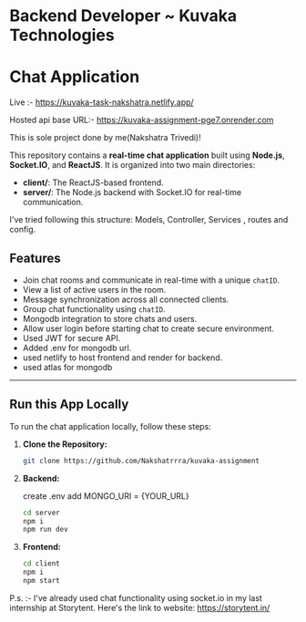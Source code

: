 # Backend Developer ~ Kuvaka Technologies
# Chat Application

Live :- https://kuvaka-task-nakshatra.netlify.app/

Hosted api base URL:- https://kuvaka-assignment-pge7.onrender.com

This is sole project done by me(Nakshatra Trivedi)!

This repository contains a **real-time chat application** built using **Node.js**, **Socket.IO**, and **ReactJS**. It is organized into two main directories:

- **client/**: The ReactJS-based frontend.
- **server/**: The Node.js backend with Socket.IO for real-time communication.

I've tried following this structure:  Models, Controller, Services , routes and config.

## Features

- Join chat rooms and communicate in real-time with a unique `chatID`.
- View a list of active users in the room.
- Message synchronization across all connected clients.
- Group chat functionality using `chatID`.
- Mongodb integration to store chats and users.
- Allow user login before starting chat to create secure environment.
- Used JWT for secure API.
- Added .env for mongodb url.
- used netlify to host frontend and render for backend.
- used atlas for mongodb


---

## Run this App Locally

To run the chat application locally, follow these steps:

1. **Clone the Repository:**

   ```bash
   git clone https://github.com/Nakshatrrra/kuvaka-assignment

2. **Backend:**

   create .env add MONGO_URI = {YOUR_URL}
   
   ```bash
   cd server
   npm i
   npm run dev

1. **Frontend:**

   ```bash
   cd client
   npm i
   npm start


P.s. :- I've already used chat functionality using socket.io in my last internship at Storytent.
Here's the link to website:
https://storytent.in/
